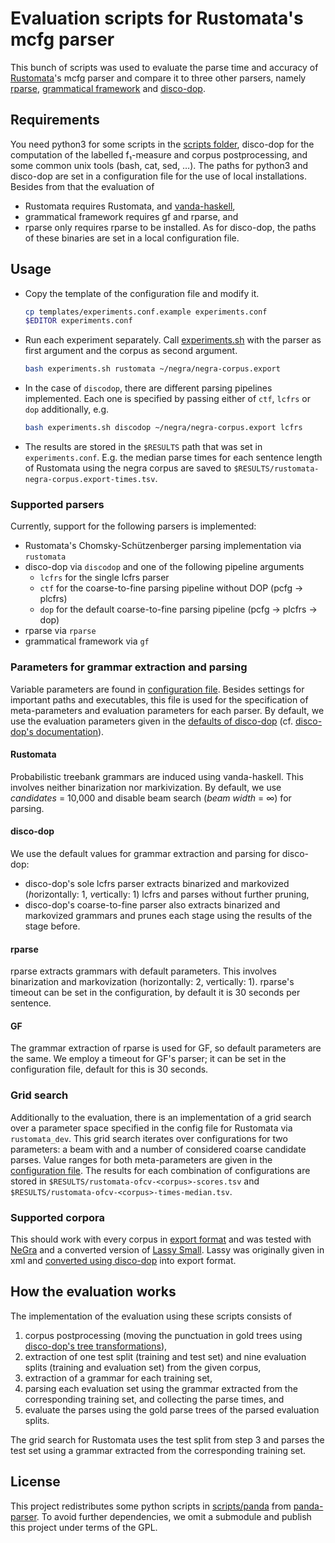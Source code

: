 # Evaluation scripts for Rustomata's mcfg parser

This bunch of scripts was used to evaluate the parse time and accuracy of [Rustomata](https://github.com/tud-fop/rustomata)'s mcfg parser and compare it to three other parsers, namely [rparse](https://github.com/wmaier/rparse), [grammatical framework](https://github.com/gf/gf) and [disco-dop](https://github.com/andreasvc/discodop).

## Requirements

You need python3 for some scripts in the [scripts folder](./scripts/), disco-dop for the computation of the labelled f₁-measure and corpus postprocessing, and some common unix tools (bash, cat, sed, …).
The paths for python3 and disco-dop are set in a configuration file for the use of local installations.
Besides from that the evaluation of
* Rustomata requires Rustomata, and [vanda-haskell](https://github.com/tud-fop/vanda-haskell),
* grammatical framework requires gf and rparse, and
* rparse only requires rparse
to be installed.
As for disco-dop, the paths of these binaries are set in a local configuration file.

## Usage

* Copy the template of the configuration file and modify it.
    ```bash
    cp templates/experiments.conf.example experiments.conf
    $EDITOR experiments.conf
    ```
* Run each experiment separately. Call [experiments.sh](./experiments.sh) with the parser as first argument and the corpus as second argument.
    ```bash
    bash experiments.sh rustomata ~/negra/negra-corpus.export
    ```
* In the case of `discodop`, there are different parsing pipelines implemented. Each one is specified by passing either of `ctf`, `lcfrs` or `dop` additionally, e.g.
    ```bash
    bash experiments.sh discodop ~/negra/negra-corpus.export lcfrs
    ```
* The results are stored in the `$RESULTS` path that was set in `experiments.conf`. E.g. the median parse times for each sentence length of Rustomata using the negra corpus are saved to `$RESULTS/rustomata-negra-corpus.export-times.tsv`.

### Supported parsers

Currently, support for the following parsers is implemented:
* Rustomata's Chomsky-Schützenberger parsing implementation via `rustomata`
* disco-dop via `discodop` and one of the following pipeline arguments
    * `lcfrs` for the single lcfrs parser
    * `ctf` for the coarse-to-fine parsing pipeline without DOP (pcfg → plcfrs)
    * `dop` for the default coarse-to-fine parsing pipeline (pcfg → plcfrs → dop)
* rparse via `rparse`
* grammatical framework via `gf`

### Parameters for grammar extraction and parsing

Variable parameters are found in [configuration file](./templates/experiments.conf.example).
Besides settings for important paths and executables, this file is used for the specification of meta-parameters and evaluation parameters for each parser.
By default, we use the evaluation parameters given in the [defaults of disco-dop](templates/discodop-eval.prm) (cf. [disco-dop's documentation](https://discodop.readthedocs.io/en/latest/fileformats.html#evalparam-format)).

#### Rustomata

Probabilistic treebank grammars are induced using vanda-haskell.
This involves neither binarization nor markivization.
By default, we use *candidates* = 10,000 and disable beam search (*beam width* = ∞) for parsing.

#### disco-dop

We use the default values for grammar extraction and parsing for disco-dop:
* disco-dop's sole lcfrs parser extracts binarized and markovized (*h*orizontally: 1, *v*ertically: 1) lcfrs and parses without further pruning,
* disco-dop's coarse-to-fine parser also extracts binarized and markovized grammars and prunes each stage using the results of the stage before.

#### rparse

rparse extracts grammars with default parameters. This involves binarization and markovization (horizontally: 2, vertically: 1).
rparse's timeout can be set in the configuration, by default it is 30 seconds per sentence.

#### GF

The grammar extraction of rparse is used for GF, so default parameters are the same.
We employ a timeout for GF's parser; it can be set in the configuration file, default for this is 30 seconds.

### Grid search

Additionally to the evaluation, there is an implementation of a grid search over a parameter space specified in the config file for Rustomata via `rustomata_dev`.
This grid search iterates over configurations for two parameters: a beam with and a number of considered coarse candidate parses.
Value ranges for both meta-parameters are given in the [configuration file](./templates/experiments.conf.example).
The results for each combination of configurations are stored in `$RESULTS/rustomata-ofcv-<corpus>-scores.tsv` and `$RESULTS/rustomata-ofcv-<corpus>-times-median.tsv`.

### Supported corpora

This should work with every corpus in [export format](http://www.coli.uni-sb.de/~thorsten/publications/Brants-CLAUS98.ps.gz) and was tested with [NeGra](http://www.coli.uni-saarland.de/projects/sfb378/negra-corpus/negra-corpus.html) and a converted version of [Lassy Small](http://www.let.rug.nl/~vannoord/Lassy/).
Lassy was originally given in xml and [converted using disco-dop](https://discodop.readthedocs.io/en/latest/cli/treetransforms.html) into export format.

## How the evaluation works

The implementation of the evaluation using these scripts consists of
1. corpus postprocessing (moving the punctuation in gold trees using [disco-dop's tree transformations](https://discodop.readthedocs.io/en/latest/cli/treetransforms.html)),
2. extraction of one test split (training and test set) and nine evaluation splits (training and evaluation set) from the given corpus,
3. extraction of a grammar for each training set,
4. parsing each evaluation set using the grammar extracted from the corresponding training set, and collecting the parse times, and
5. evaluate the parses using the gold parse trees of the parsed evaluation splits.

The grid search for Rustomata uses the test split from step 3 and parses the test set using a grammar extracted from the corresponding training set.

## License

This project redistributes some python scripts in [scripts/panda](./scripts/panda/) from [panda-parser](https://github.com/kilian-gebhardt/panda-parser/).
To avoid further dependencies, we omit a submodule and publish this project under terms of the GPL.